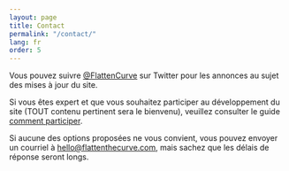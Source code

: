 ```yaml
---
layout: page
title: Contact
permalink: "/contact/"
lang: fr
order: 5
---
```

Vous pouvez suivre <a href="https://www.twitter.com/flattencurve">@FlattenCurve</a> sur Twitter pour les annonces au sujet des mises à jour du site.

Si vous êtes expert et que vous souhaitez participer au développement du site (TOUT contenu pertinent sera le bienvenu), veuillez consulter le guide [comment participer](https://github.com/flattenthecurve/guide#how-to-contribute).

Si aucune des options proposées ne vous convient, vous pouvez envoyer un courriel à [hello@flattenthecurve.com](mailto:hello@flattenthecurve.com), mais sachez que les délais de réponse seront longs.
